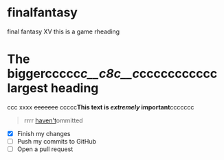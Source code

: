 # finalfantasy
final fantasy XV
this is a game
rheading
# The biggerccccc*c__c8c__c*ccccccccccc largest heading
ccc xxxx  ~~ccccccc~~
ccccc**This text is _extremely_ important**ccccccc
> rrrr
[haven't]( yet@gmail.com)ommitted
- [x] Finish my changes
- [ ] Push my commits to GitHub
- [ ] Open a pull request
